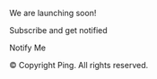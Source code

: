 
  We are launching soon!

  Subscribe and get notified

  Notify Me

  &copy; Copyright Ping. All rights reserved.
